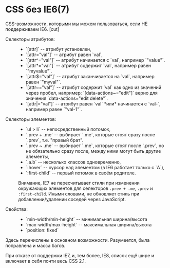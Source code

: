 # CSS без IE6(7)

CSS-возможности, которыми мы можем пользоваться, если НЕ поддерживаем IE6.
[cut]
<dl>
<dt>Селекторы атрибутов:</dt>
<dd>
<ul>
<li>`[attr]` -- атрибут установлен,</li>
<li>`[attr="val"]` -- атрибут равен `val`,</li>
<li>`[attr^="val"]` -- атрибут начинается с `val`, например `"value"`.</li>
<li>`[attr*="val"]` -- атрибут содержит `val`, например равен `"myvalue"`.</li>
<li>`[attr$="val"]` -- атрибут заканчивается на `val`, например равен `"myval"`.</li>
<li>`[attr~="val"]` -- атрибут содержит `val` как одно из значений через пробел, например: `[data-actions~="edit"]` верно для значения `data-actions="edit delete"`.</li>
<li>`[attr|="val"]` -- атрибут равен `val` *или* начинается с `val-`, например равен `"val-1"`.</li>
</ul>

</dd>
<dt>Селекторы элементов:</dt>
<dd>


<ul>
<li>`ul > li` -- непосредственный потомок,</li>
<li>`.prev + .me` -- выбирает `.me`, которые стоят сразу после `.prev`, т.е. "правый брат".</li>
<li>`.prev ~ .me` -- выбирает `.me`, которые стоят после `.prev`, но не обязательно сразу после, между ними могут быть другие элементы,</li>
<li>`.a.b` -- несколько классов одновременно,</li>
<li>`:hover` -- курсор над элементом (в IE6 работает только с `A`),
<li>`:first-child` -- первый потомок в своём родителе.</li>
</ul>

Внимание, IE7 не пересчитывает стили при изменении окружающих элементов для селекторов `.prev + .me`, `.prev` и `:first-child`. Иными словами, не обновляет стиль при добавлении/удалении соседей через JavaScript.
</dd>
<dt>Свойства: </dt>
<dd>
<ul>
<li>`min-width/min-height` -- минимальная ширина/высота</li>
<li>`max-width/max-height` -- максимальная ширина/высота</li>
<li>`position: fixed`</li>
</ul>
</dd>
</dl>

Здесь перечислены в основном возможности. Разумеется, была поправлена и масса багов.

При отказе от поддержки IE7, и, тем более, IE8, список ещё шире и включает в себя почти весь CSS 2.1.
